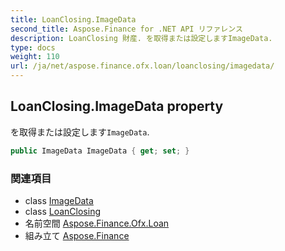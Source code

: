 ```yaml
---
title: LoanClosing.ImageData
second_title: Aspose.Finance for .NET API リファレンス
description: LoanClosing 財産. を取得または設定しますImageData.
type: docs
weight: 110
url: /ja/net/aspose.finance.ofx.loan/loanclosing/imagedata/
---
```

## LoanClosing.ImageData property

を取得または設定します`ImageData`.

```csharp
public ImageData ImageData { get; set; }
```

### 関連項目

* class [ImageData](../../../aspose.finance.ofx/imagedata/)
* class [LoanClosing](../)
* 名前空間 [Aspose.Finance.Ofx.Loan](../../loanclosing/)
* 組み立て [Aspose.Finance](../../../)


